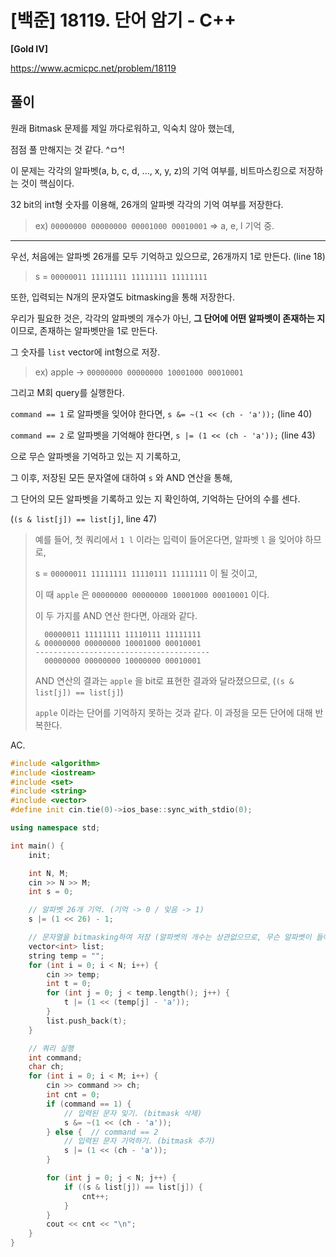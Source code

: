 # [백준] 18119. 단어 암기 - C++

**[Gold IV]**



https://www.acmicpc.net/problem/18119



## 풀이

원래 Bitmask 문제를 제일 까다로워하고, 익숙치 않아 했는데,

점점 풀 만해지는 것 같다. ^ㅁ^!



이 문제는 각각의 알파벳(a, b, c, d, ..., x, y, z)의 기억 여부를, 비트마스킹으로 저장하는 것이 핵심이다.

32 bit의 int형 숫자를 이용해, 26개의 알파벳 각각의 기억 여부를 저장한다.

> ex) `00000000 00000000 00001000 00010001` => a, e, l 기억 중.



---

우선, 처음에는 알파벳 26개를 모두 기억하고 있으므로, 26개까지 1로 만든다. (line 18)

>  s = `00000011 11111111 11111111 11111111`



또한, 입력되는 N개의 문자열도 bitmasking을 통해 저장한다.

우리가 필요한 것은, 각각의 알파벳의 개수가 아닌, **그 단어에 어떤 알파벳이 존재하는 지** 이므로, 존재하는 알파벳만을 1로 만든다.

그 숫자를 `list` vector에 int형으로 저장.

> ex) apple -> `00000000 00000000 10001000 00010001` 



그리고 M회 query를 실행한다.

`command == 1` 로 알파벳을 잊어야 한다면, `s &= ~(1 << (ch - 'a'));` (line 40)

`command == 2` 로 알파벳을 기억해야 한다면, `s |= (1 << (ch - 'a'));` (line 43)

으로 무슨 알파벳을 기억하고 있는 지 기록하고,

그 이후, 저장된 모든 문자열에 대하여 `s` 와 AND 연산을 통해,

그 단어의 모든 알파벳을 기록하고 있는 지 확인하여, 기억하는 단어의 수를 센다.

(`(s & list[j]) == list[j]`, line 47)

> 예를 들어, 첫 쿼리에서 `1 l` 이라는 입력이 들어온다면, 알파벳 `l` 을 잊어야 하므로,
>
> s = `00000011 11111111 11110111 11111111` 이 될 것이고,
>
> 이 때 `apple` 은 `00000000 00000000 10001000 00010001` 이다.
>
> 이 두 가지를 AND 연산 한다면, 아래와 같다.
>
> ```
> 	00000011 11111111 11110111 11111111
> &	00000000 00000000 10001000 00010001
> ---------------------------------------
> 	00000000 00000000 10000000 00010001
> ```
>
> AND 연산의 결과는 `apple` 을 bit로 표현한 결과와 달라졌으므로, (`(s & list[j]) == list[j]`)
>
> `apple` 이라는 단어를 기억하지 못하는 것과 같다. 이 과정을 모든 단어에 대해 반복한다.



AC.

```c++
#include <algorithm>
#include <iostream>
#include <set>
#include <string>
#include <vector>
#define init cin.tie(0)->ios_base::sync_with_stdio(0);

using namespace std;

int main() {
    init;

    int N, M;
    cin >> N >> M;
    int s = 0;

    // 알파벳 26개 기억. (기억 -> 0 / 잊음 -> 1)
    s |= (1 << 26) - 1;

    // 문자열을 bitmasking하여 저장 (알파벳의 개수는 상관없으므로, 무슨 알파벳이 들어왔는지만.)
    vector<int> list;
    string temp = "";
    for (int i = 0; i < N; i++) {
        cin >> temp;
        int t = 0;
        for (int j = 0; j < temp.length(); j++) {
            t |= (1 << (temp[j] - 'a'));
        }
        list.push_back(t);
    }

    // 쿼리 실행
    int command;
    char ch;
    for (int i = 0; i < M; i++) {
        cin >> command >> ch;
        int cnt = 0;
        if (command == 1) {
            // 입력된 문자 잊기. (bitmask 삭제)
            s &= ~(1 << (ch - 'a'));
        } else {  // command == 2
            // 입력된 문자 기억하기. (bitmask 추가)
            s |= (1 << (ch - 'a'));
        }

        for (int j = 0; j < N; j++) {
            if ((s & list[j]) == list[j]) {
                cnt++;
            }
        }
        cout << cnt << "\n";
    }
}
```

